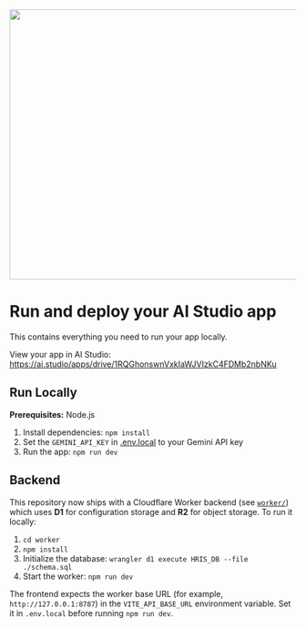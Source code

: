 <div align="center">
<img width="1200" height="475" alt="GHBanner" src="https://github.com/user-attachments/assets/0aa67016-6eaf-458a-adb2-6e31a0763ed6" />
</div>

# Run and deploy your AI Studio app

This contains everything you need to run your app locally.

View your app in AI Studio: https://ai.studio/apps/drive/1RQGhonswnVxkIaWJVIzkC4FDMb2nbNKu

## Run Locally

**Prerequisites:**  Node.js


1. Install dependencies:
   `npm install`
2. Set the `GEMINI_API_KEY` in [.env.local](.env.local) to your Gemini API key
3. Run the app:
   `npm run dev`

## Backend

This repository now ships with a Cloudflare Worker backend (see [`worker/`](worker/)) which uses **D1** for configuration storage and **R2** for object storage. To run it locally:

1. `cd worker`
2. `npm install`
3. Initialize the database: `wrangler d1 execute HRIS_DB --file ./schema.sql`
4. Start the worker: `npm run dev`

The frontend expects the worker base URL (for example, `http://127.0.0.1:8787`) in the `VITE_API_BASE_URL` environment variable. Set it in `.env.local` before running `npm run dev`.
